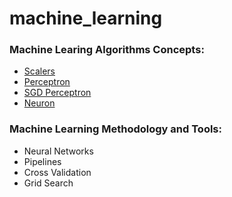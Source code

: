 # machine_learning
### Machine Learing Algorithms Concepts:
  * [Scalers](https://github.com/CatalaniCD/machine_learning/blob/main/scalers.py) 
  * [Perceptron](https://github.com/CatalaniCD/machine_learning/blob/main/perceptron.py)
  * [SGD Perceptron](https://github.com/CatalaniCD/machine_learning/blob/main/perceptron_sgd.py)
  * [Neuron](https://github.com/CatalaniCD/machine_learning/blob/main/neuron.py)
  
### Machine Learning Methodology and Tools:
  * Neural Networks
  * Pipelines
  * Cross Validation
  * Grid Search
